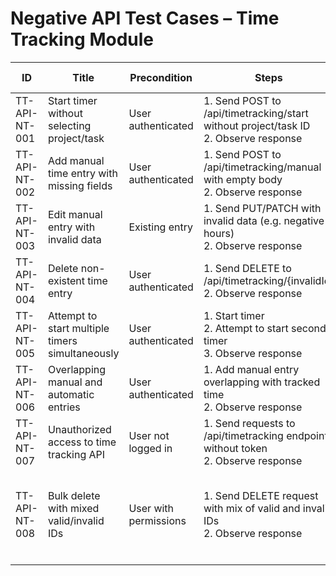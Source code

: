 # Negative API Test Cases – Time Tracking Module

| ID                | Title                                               | Precondition                  | Steps                                                                                                                                             | Expected Result                                                            | Actual Result                                              | Status |
|-------------------|-----------------------------------------------------|-------------------------------|---------------------------------------------------------------------------------------------------------------------------------------------------|----------------------------------------------------------------------------|------------------------------------------------------------|--------|
| TT-API-NT-001     | Start timer without selecting project/task          | User authenticated            | 1. Send POST to /api/timetracking/start without project/task ID <br> 2. Observe response                                                          | 400 Bad Request with validation error                                      |                                                            |        |
| TT-API-NT-002     | Add manual time entry with missing fields           | User authenticated            | 1. Send POST to /api/timetracking/manual with empty body <br> 2. Observe response                                                                 | 400 Bad Request with validation error                                      |                                                            |        |
| TT-API-NT-003     | Edit manual entry with invalid data                 | Existing entry                | 1. Send PUT/PATCH with invalid data (e.g. negative hours) <br> 2. Observe response                                                                | 400 Bad Request with validation error                                      |                                                            |        |
| TT-API-NT-004     | Delete non-existent time entry                      | User authenticated            | 1. Send DELETE to /api/timetracking/{invalidId} <br> 2. Observe response                                                                          | 404 Not Found error                                                        |                                                            |        |
| TT-API-NT-005     | Attempt to start multiple timers simultaneously     | User authenticated            | 1. Start timer <br> 2. Attempt to start second timer <br> 3. Observe response                                                                     | 400 Bad Request or validation error                                        |                                                            |        |
| TT-API-NT-006     | Overlapping manual and automatic entries            | User authenticated            | 1. Add manual entry overlapping with tracked time <br> 2. Observe response                                                                        | 400 Bad Request or validation error                                        |                                                            |        |
| TT-API-NT-007     | Unauthorized access to time tracking API            | User not logged in            | 1. Send requests to /api/timetracking endpoints without token <br> 2. Observe response                                                            | 401 Unauthorized error returned                                            |                                                            |        |
| TT-API-NT-008     | Bulk delete with mixed valid/invalid IDs            | User with permissions         | 1. Send DELETE request with mix of valid and invalid IDs <br> 2. Observe response                                                                 | Server handles gracefully: partial success or validation error             |                                                            |        |
|                   |                                                     |                               |                                                                                                                                                   |                                                                            |                                                            |        |